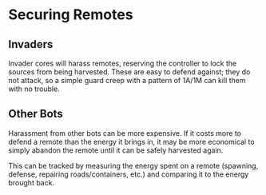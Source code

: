 # Securing Remotes

## Invaders

Invader cores will harass remotes, reserving the controller to lock the sources from being harvested. These are easy to defend against; they do not attack, so a simple guard creep with a pattern of 1A/1M can kill them with no trouble.

## Other Bots

Harassment from other bots can be more expensive. If it costs more to defend a remote than the energy it brings in, it may be more economical to simply abandon the remote until it can be safely harvested again.

This can be tracked by measuring the energy spent on a remote (spawning, defense, repairing roads/containers, etc.) and comparing it to the energy brought back. 